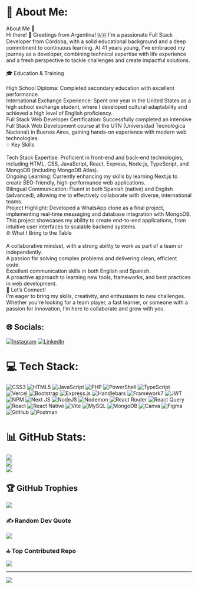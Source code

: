 # 💫 About Me:
About Me 🌟<br>Hi there! 👋 Greetings from Argentina! 🇦🇷 I'm a passionate Full Stack Developer from Córdoba, with a solid educational background and a deep commitment to continuous learning. At 41 years young, I've embraced my journey as a developer, combining technical expertise with life experience and a fresh perspective to tackle challenges and create impactful solutions.<br><br>🎓 Education & Training<br><br>High School Diploma: Completed secondary education with excellent performance.<br>International Exchange Experience: Spent one year in the United States as a high school exchange student, where I developed cultural adaptability and achieved a high level of English proficiency.<br>Full Stack Web Developer Certification: Successfully completed an intensive Full Stack Web Development course at the UTN (Universidad Tecnológica Nacional) in Buenos Aires, gaining hands-on experience with modern web technologies.<br>💡 Key Skills<br><br>Tech Stack Expertise: Proficient in front-end and back-end technologies, including HTML, CSS, JavaScript, React, Express, Node.js, TypeScript, and MongoDB (including MongoDB Atlas).<br>Ongoing Learning: Currently enhancing my skills by learning Next.js to create SEO-friendly, high-performance web applications.<br>Bilingual Communication: Fluent in both Spanish (native) and English (advanced), allowing me to effectively collaborate with diverse, international teams.<br>Project Highlight: Developed a WhatsApp clone as a final project, implementing real-time messaging and database integration with MongoDB. This project showcases my ability to create end-to-end applications, from intuitive user interfaces to scalable backend systems.<br>🌐 What I Bring to the Table<br><br>A collaborative mindset, with a strong ability to work as part of a team or independently.<br>A passion for solving complex problems and delivering clean, efficient code.<br>Excellent communication skills in both English and Spanish.<br>A proactive approach to learning new tools, frameworks, and best practices in web development.<br>🚀 Let’s Connect!<br>I'm eager to bring my skills, creativity, and enthusiasm to new challenges. Whether you're looking for a team player, a fast learner, or someone with a passion for innovation, I’m here to collaborate and grow with you.


## 🌐 Socials:
[![Instagram](https://img.shields.io/badge/Instagram-%23E4405F.svg?logo=Instagram&logoColor=white)](https://instagram.com/meugeciotti) [![LinkedIn](https://img.shields.io/badge/LinkedIn-%230077B5.svg?logo=linkedin&logoColor=white)](https://linkedin.com/in/www.linkedin.com/in/maria-eugenia-ciotti-847033347) 

# 💻 Tech Stack:
![CSS3](https://img.shields.io/badge/css3-%231572B6.svg?style=for-the-badge&logo=css3&logoColor=white) ![HTML5](https://img.shields.io/badge/html5-%23E34F26.svg?style=for-the-badge&logo=html5&logoColor=white) ![JavaScript](https://img.shields.io/badge/javascript-%23323330.svg?style=for-the-badge&logo=javascript&logoColor=%23F7DF1E) ![PHP](https://img.shields.io/badge/php-%23777BB4.svg?style=for-the-badge&logo=php&logoColor=white) ![PowerShell](https://img.shields.io/badge/PowerShell-%235391FE.svg?style=for-the-badge&logo=powershell&logoColor=white) ![TypeScript](https://img.shields.io/badge/typescript-%23007ACC.svg?style=for-the-badge&logo=typescript&logoColor=white) ![Vercel](https://img.shields.io/badge/vercel-%23000000.svg?style=for-the-badge&logo=vercel&logoColor=white) ![Bootstrap](https://img.shields.io/badge/bootstrap-%238511FA.svg?style=for-the-badge&logo=bootstrap&logoColor=white) ![Express.js](https://img.shields.io/badge/express.js-%23404d59.svg?style=for-the-badge&logo=express&logoColor=%2361DAFB) ![Handlebars](https://img.shields.io/badge/Handlebars-%23000000?style=for-the-badge&logo=Handlebars.js&logoColor=white) ![Framework7](https://img.shields.io/badge/framework7-%23EE350F.svg?style=for-the-badge&logo=framework7&logoColor=white) ![JWT](https://img.shields.io/badge/JWT-black?style=for-the-badge&logo=JSON%20web%20tokens) ![NPM](https://img.shields.io/badge/NPM-%23CB3837.svg?style=for-the-badge&logo=npm&logoColor=white) ![Next JS](https://img.shields.io/badge/Next-black?style=for-the-badge&logo=next.js&logoColor=white) ![NodeJS](https://img.shields.io/badge/node.js-6DA55F?style=for-the-badge&logo=node.js&logoColor=white) ![Nodemon](https://img.shields.io/badge/NODEMON-%23323330.svg?style=for-the-badge&logo=nodemon&logoColor=%BBDEAD) ![React Router](https://img.shields.io/badge/React_Router-CA4245?style=for-the-badge&logo=react-router&logoColor=white) ![React Query](https://img.shields.io/badge/-React%20Query-FF4154?style=for-the-badge&logo=react%20query&logoColor=white) ![React](https://img.shields.io/badge/react-%2320232a.svg?style=for-the-badge&logo=react&logoColor=%2361DAFB) ![React Native](https://img.shields.io/badge/react_native-%2320232a.svg?style=for-the-badge&logo=react&logoColor=%2361DAFB) ![Vite](https://img.shields.io/badge/vite-%23646CFF.svg?style=for-the-badge&logo=vite&logoColor=white) ![MySQL](https://img.shields.io/badge/mysql-4479A1.svg?style=for-the-badge&logo=mysql&logoColor=white) ![MongoDB](https://img.shields.io/badge/MongoDB-%234ea94b.svg?style=for-the-badge&logo=mongodb&logoColor=white) ![Canva](https://img.shields.io/badge/Canva-%2300C4CC.svg?style=for-the-badge&logo=Canva&logoColor=white) ![Figma](https://img.shields.io/badge/figma-%23F24E1E.svg?style=for-the-badge&logo=figma&logoColor=white) ![GitHub](https://img.shields.io/badge/github-%23121011.svg?style=for-the-badge&logo=github&logoColor=white) ![Postman](https://img.shields.io/badge/Postman-FF6C37?style=for-the-badge&logo=postman&logoColor=white)
# 📊 GitHub Stats:
![](https://github-readme-stats.vercel.app/api?username=23eugecio&theme=tokyonight&hide_border=false&include_all_commits=false&count_private=false)<br/>
![](https://github-readme-streak-stats.herokuapp.com/?user=23eugecio&theme=tokyonight&hide_border=false)<br/>
![](https://github-readme-stats.vercel.app/api/top-langs/?username=23eugecio&theme=tokyonight&hide_border=false&include_all_commits=false&count_private=false&layout=compact)

## 🏆 GitHub Trophies
![](https://github-profile-trophy.vercel.app/?username=23eugecio&theme=tokyonight&no-frame=false&no-bg=true&margin-w=4)

### ✍️ Random Dev Quote
![](https://quotes-github-readme.vercel.app/api?type=horizontal&theme=radical)

### 🔝 Top Contributed Repo
![](https://github-contributor-stats.vercel.app/api?username=23eugecio&limit=5&theme=tokyonight&combine_all_yearly_contributions=true)

---
[![](https://visitcount.itsvg.in/api?id=23eugecio&icon=0&color=0)](https://visitcount.itsvg.in)

<!-- Proudly created with GPRM ( https://gprm.itsvg.in ) -->
